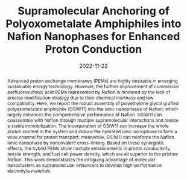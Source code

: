 ---
title: Supramolecular Anchoring of Polyoxometalate Amphiphiles into Nafion Nanophases for Enhanced Proton Conduction
authors:
- Haibo He
- Youliang Zhu
- Tingting Li
- Shihao Song
- Liang Zhai
- Xiang Li
- Lixin Wu
- Haolong Li
date: 2022-11-22
doi: 10.1021/acsnano.2c08614
publish_types: 期刊文章
publication: ACS Nano
publication_short: ACS Nano
abstract: Advanced proton exchange membranes (PEMs) are highly desirable  in emerging sustainable energy technology. However, the further  improvement of commercial perfluorosulfonic acid PEMs represented by  Nafion is hindered by the lack of precise modification strategy due to  their chemical inertness and low compatibility. Here, we report the  robust assembly of polyethylene glycol grafted polyoxometalate  amphiphile (GSiW11) into the ionic nanophases of Nafion, which largely  enhances the comprehensive performance of Nafion. GSiW11 can coassemble  with Nafion through multiple supramolecular interactions and realize a  stable immobilization. The incorporation of GSiW11 can increase the  whole proton content in the system and induce the hydrated ionic  nanophase to form a wide channel for proton transport; meanwhile, GSiW11  can reinforce the Nafion ionic nanophase by noncovalent cross-linking.  Based on these synergistic effects, the hybrid PEMs show multiple  enhancements in proton conductivity, tensile strength, and fuel cell  power density, which are all superior to the pristine Nafion. This work  demonstrates the intriguing advantage of molecular nanoclusters as  supramolecular enhancers to develop high-performance electrolyte  materials.
url_pdf: https://doi.org/10.1021/acsnano.2c08614
---